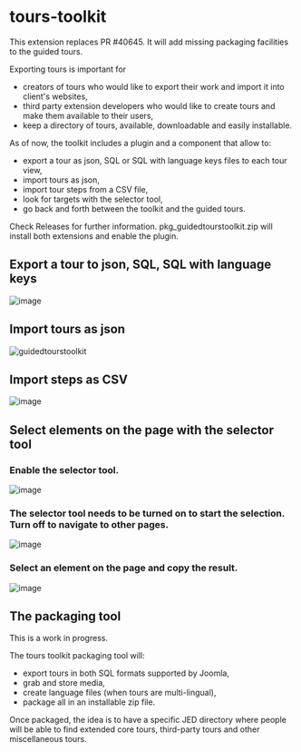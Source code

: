 # tours-toolkit

This extension replaces PR #40645.
It will add missing packaging facilities to the guided tours.

Exporting tours is important for
- creators of tours who would like to export their work and import it into client's websites,
- third party extension developers who would like to create tours and make them available to their users,
- keep a directory of tours, available, downloadable and easily installable.

As of now, the toolkit includes a plugin and a component that allow to:
- export a tour as json, SQL or SQL with language keys files to each tour view,
- import tours as json,
- import tour steps from a CSV file,
- look for targets with the selector tool,
- go back and forth between the toolkit and the guided tours.

Check Releases for further information.
pkg_guidedtourstoolkit.zip will install both extensions and enable the plugin.

## Export a tour to json, SQL, SQL with language keys
![image](https://github.com/user-attachments/assets/25632adc-1138-44ac-9c5b-b8f6603ca3f3)

## Import tours as json
![guidedtourstoolkit](https://github.com/joomla-extensions/tours-toolkit/assets/5964177/ed78f41c-9f31-4247-b82b-c0b4378ec5b8)

## Import steps as CSV
![image](https://github.com/user-attachments/assets/a8f7774f-3ef0-4ed9-99ca-4422a35a99e4)

## Select elements on the page with the selector tool

### Enable the selector tool.

![image](https://github.com/user-attachments/assets/22314f2a-caa5-49d9-b2e1-35fb26a3bb14)

### The selector tool needs to be turned on to start the selection. Turn off to navigate to other pages.

![image](https://github.com/user-attachments/assets/7738acca-64ab-42d4-9d24-5ee2af2414c2)

### Select an element on the page and copy the result.

![image](https://github.com/user-attachments/assets/72611625-d0db-4394-ae8c-1dd8ad30bef1)

## The packaging tool

This is a work in progress.

The tours toolkit packaging tool will:
- export tours in both SQL formats supported by Joomla,
- grab and store media,
- create language files (when tours are multi-lingual),
- package all in an installable zip file.

Once packaged, the idea is to have a specific JED directory where people will be able to find extended core tours, third-party tours and other miscellaneous tours.

